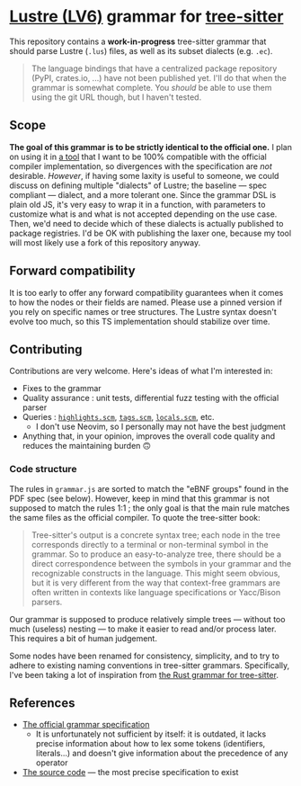 # [Lustre (LV6)](https://www-verimag.imag.fr/DIST-TOOLS/SYNCHRONE/lustre-v6/) grammar for [tree-sitter](https://github.com/tree-sitter/tree-sitter)

This repository contains a **work-in-progress** tree-sitter grammar that should parse Lustre (`.lus`) files, as well as its subset dialects (e.g. `.ec`).

> The language bindings that have a centralized package repository (PyPI, crates.io, ...) have not been published yet. I'll do that when the grammar is somewhat complete. You _should_ be able to use them using the git URL though, but I haven't tested.

## Scope

**The goal of this grammar is to be strictly identical to the official one.** I plan on using it in [a tool](https://gricad-gitlab.univ-grenoble-alpes.fr/Projets-INFO4/22-23/26/rustre) that I want to be 100% compatible with the official compiler implementation, so divergences with the specification are _not_ desirable. _However_, if having some laxity is useful to someone, we could discuss on defining multiple "dialects" of Lustre; the baseline — spec compliant — dialect, and a more tolerant one. Since the grammar DSL is plain old JS, it's very easy to wrap it in a function, with parameters to customize what is and what is not accepted depending on the use case. Then, we'd need to decide which of these dialects is actually published to package registries. I'd be OK with publishing the laxer one, because my tool will most likely use a fork of this repository anyway.

## Forward compatibility

It is too early to offer any forward compatibility guarantees when it comes to how the nodes or their fields are named. Please use a pinned version if you rely on specific names or tree structures. The Lustre syntax doesn't evolve too much, so this TS implementation should stabilize over time.

## Contributing

Contributions are very welcome. Here's ideas of what I'm interested in:
- Fixes to the grammar
- Quality assurance : unit tests, differential fuzz testing with the official parser
- Queries : [`highlights.scm`](https://tree-sitter.github.io/tree-sitter/3-syntax-highlighting.html), [`tags.scm`](https://tree-sitter.github.io/tree-sitter/4-code-navigation.html), [`locals.scm`](https://tree-sitter.github.io/tree-sitter/3-syntax-highlighting.html#local-variables), etc.
  - I don't use Neovim, so I personally may not have the best judgment
- Anything that, in your opinion, improves the overall code quality and reduces the maintaining burden 🙃

### Code structure

The rules in `grammar.js` are sorted to match the "eBNF groups" found in the PDF spec (see below). However, keep in mind that this grammar is not supposed to match the rules 1:1 ; the only goal is that the main rule matches the same files as the official compiler. To quote the tree-sitter book:

> Tree-sitter's output is a concrete syntax tree; each node in the tree corresponds directly to a terminal or non-terminal symbol in the grammar. So to produce an easy-to-analyze tree, there should be a direct correspondence between the symbols in your grammar and the recognizable constructs in the language. This might seem obvious, but it is very different from the way that context-free grammars are often written in contexts like language specifications or Yacc/Bison parsers.

Our grammar is supposed to produce relatively simple trees — without too much (useless) nesting — to make it easier to read and/or process later. This requires a bit of human judgement.

Some nodes have been renamed for consistency, simplicity, and to try to adhere to existing naming conventions in tree-sitter grammars. Specifically, I've been taking a lot of inspiration from [the Rust grammar for tree-sitter](https://github.com/tree-sitter/tree-sitter-rust).

## References

- [The official grammar specification](https://www-verimag.imag.fr/DIST-TOOLS/SYNCHRONE/lustre-v6/doc/lv6grammarlicence.pdf)
  - It is unfortunately not sufficient by itself: it is outdated, it lacks precise information about how to lex some tokens (identifiers, literals...) and doesn't give information about the precedence of any operator
- [The source code](https://gricad-gitlab.univ-grenoble-alpes.fr/verimag/synchrone/lustre-v6/-/blob/d000fdd87d959a4463c8cdc0c600ba6242125c99/lib/lv6parser.mly) — the most precise specification to exist
